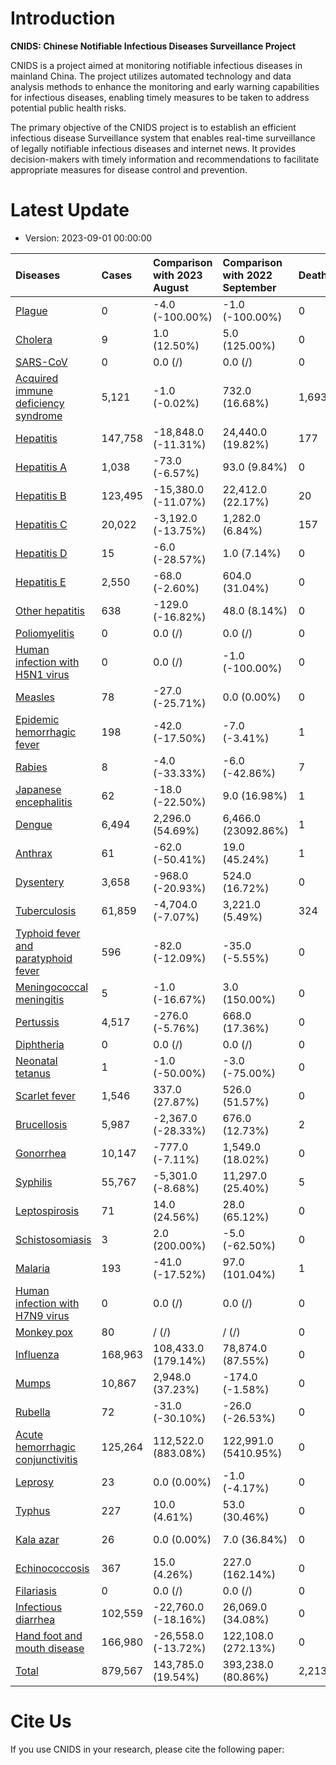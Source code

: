 
# Introduction

**CNIDS: Chinese Notifiable Infectious Diseases Surveillance Project**

CNIDS is a project aimed at monitoring notifiable infectious diseases in mainland China. The project utilizes automated technology and data analysis methods to enhance the monitoring and early warning capabilities for infectious diseases, enabling timely measures to be taken to address potential public health risks.

The primary objective of the CNIDS project is to establish an efficient infectious disease Surveillance system that enables real-time surveillance of legally notifiable infectious diseases and internet news. It provides decision-makers with timely information and recommendations to facilitate appropriate measures for disease control and prevention.

# Latest Update

- Version: 2023-09-01 00:00:00

 | Diseases                                                                             | Cases   | Comparison with 2023 August   | Comparison with 2022 September   | Deaths   | Comparison with 2023 August   | Comparison with 2022 September   |
|:-------------------------------------------------------------------------------------|:--------|:------------------------------|:---------------------------------|:---------|:------------------------------|:---------------------------------|
| [Plague](./Plague)                                                                   | 0       | -4.0 (-100.00%)               | -1.0 (-100.00%)                  | 0        | -1.0 (-100.00%)               | -1.0 (-100.00%)                  |
| [Cholera](./Cholera)                                                                 | 9       | 1.0 (12.50%)                  | 5.0 (125.00%)                    | 0        | 0.0 (/)                       | 0.0 (/)                          |
| [SARS-CoV](./SARS-CoV)                                                               | 0       | 0.0 (/)                       | 0.0 (/)                          | 0        | 0.0 (/)                       | 0.0 (/)                          |
| [Acquired immune deficiency syndrome](./Acquired%20immune%20deficiency%20syndrome)   | 5,121   | -1.0 (-0.02%)                 | 732.0 (16.68%)                   | 1,693    | -197.0 (-10.42%)              | -154.0 (-8.34%)                  |
| [Hepatitis](./Hepatitis)                                                             | 147,758 | -18,848.0 (-11.31%)           | 24,440.0 (19.82%)                | 177      | -13.0 (-6.84%)                | 105.0 (145.83%)                  |
| [Hepatitis A](./Hepatitis%20A)                                                       | 1,038   | -73.0 (-6.57%)                | 93.0 (9.84%)                     | 0        | 0.0 (/)                       | -1.0 (-100.00%)                  |
| [Hepatitis B](./Hepatitis%20B)                                                       | 123,495 | -15,380.0 (-11.07%)           | 22,412.0 (22.17%)                | 20       | -2.0 (-9.09%)                 | -15.0 (-42.86%)                  |
| [Hepatitis C](./Hepatitis%20C)                                                       | 20,022  | -3,192.0 (-13.75%)            | 1,282.0 (6.84%)                  | 157      | -10.0 (-5.99%)                | 122.0 (348.57%)                  |
| [Hepatitis D](./Hepatitis%20D)                                                       | 15      | -6.0 (-28.57%)                | 1.0 (7.14%)                      | 0        | 0.0 (/)                       | 0.0 (/)                          |
| [Hepatitis E](./Hepatitis%20E)                                                       | 2,550   | -68.0 (-2.60%)                | 604.0 (31.04%)                   | 0        | -1.0 (-100.00%)               | 0.0 (/)                          |
| [Other hepatitis](./Other%20hepatitis)                                               | 638     | -129.0 (-16.82%)              | 48.0 (8.14%)                     | 0        | 0.0 (/)                       | -1.0 (-100.00%)                  |
| [Poliomyelitis](./Poliomyelitis)                                                     | 0       | 0.0 (/)                       | 0.0 (/)                          | 0        | 0.0 (/)                       | 0.0 (/)                          |
| [Human infection with H5N1 virus](./Human%20infection%20with%20H5N1%20virus)         | 0       | 0.0 (/)                       | -1.0 (-100.00%)                  | 0        | 0.0 (/)                       | 0.0 (/)                          |
| [Measles](./Measles)                                                                 | 78      | -27.0 (-25.71%)               | 0.0 (0.00%)                      | 0        | 0.0 (/)                       | 0.0 (/)                          |
| [Epidemic hemorrhagic fever](./Epidemic%20hemorrhagic%20fever)                       | 198     | -42.0 (-17.50%)               | -7.0 (-3.41%)                    | 1        | 1.0 (/)                       | 1.0 (/)                          |
| [Rabies](./Rabies)                                                                   | 8       | -4.0 (-33.33%)                | -6.0 (-42.86%)                   | 7        | -1.0 (-12.50%)                | -1.0 (-12.50%)                   |
| [Japanese encephalitis](./Japanese%20encephalitis)                                   | 62      | -18.0 (-22.50%)               | 9.0 (16.98%)                     | 1        | 0.0 (0.00%)                   | 0.0 (0.00%)                      |
| [Dengue](./Dengue)                                                                   | 6,494   | 2,296.0 (54.69%)              | 6,466.0 (23092.86%)              | 1        | 1.0 (/)                       | 1.0 (/)                          |
| [Anthrax](./Anthrax)                                                                 | 61      | -62.0 (-50.41%)               | 19.0 (45.24%)                    | 1        | 1.0 (/)                       | 1.0 (/)                          |
| [Dysentery](./Dysentery)                                                             | 3,658   | -968.0 (-20.93%)              | 524.0 (16.72%)                   | 0        | 0.0 (/)                       | 0.0 (/)                          |
| [Tuberculosis](./Tuberculosis)                                                       | 61,859  | -4,704.0 (-7.07%)             | 3,221.0 (5.49%)                  | 324      | 21.0 (6.93%)                  | -23.0 (-6.63%)                   |
| [Typhoid fever and paratyphoid fever](./Typhoid%20fever%20and%20paratyphoid%20fever) | 596     | -82.0 (-12.09%)               | -35.0 (-5.55%)                   | 0        | 0.0 (/)                       | 0.0 (/)                          |
| [Meningococcal meningitis](./Meningococcal%20meningitis)                             | 5       | -1.0 (-16.67%)                | 3.0 (150.00%)                    | 0        | 0.0 (/)                       | 0.0 (/)                          |
| [Pertussis](./Pertussis)                                                             | 4,517   | -276.0 (-5.76%)               | 668.0 (17.36%)                   | 0        | -1.0 (-100.00%)               | 0.0 (/)                          |
| [Diphtheria](./Diphtheria)                                                           | 0       | 0.0 (/)                       | 0.0 (/)                          | 0        | 0.0 (/)                       | 0.0 (/)                          |
| [Neonatal tetanus](./Neonatal%20tetanus)                                             | 1       | -1.0 (-50.00%)                | -3.0 (-75.00%)                   | 0        | 0.0 (/)                       | 0.0 (/)                          |
| [Scarlet fever](./Scarlet%20fever)                                                   | 1,546   | 337.0 (27.87%)                | 526.0 (51.57%)                   | 0        | 0.0 (/)                       | 0.0 (/)                          |
| [Brucellosis](./Brucellosis)                                                         | 5,987   | -2,367.0 (-28.33%)            | 676.0 (12.73%)                   | 2        | 2.0 (/)                       | 2.0 (/)                          |
| [Gonorrhea](./Gonorrhea)                                                             | 10,147  | -777.0 (-7.11%)               | 1,549.0 (18.02%)                 | 0        | 0.0 (/)                       | 0.0 (/)                          |
| [Syphilis](./Syphilis)                                                               | 55,767  | -5,301.0 (-8.68%)             | 11,297.0 (25.40%)                | 5        | 2.0 (66.67%)                  | -4.0 (-44.44%)                   |
| [Leptospirosis](./Leptospirosis)                                                     | 71      | 14.0 (24.56%)                 | 28.0 (65.12%)                    | 0        | 0.0 (/)                       | -2.0 (-100.00%)                  |
| [Schistosomiasis](./Schistosomiasis)                                                 | 3       | 2.0 (200.00%)                 | -5.0 (-62.50%)                   | 0        | 0.0 (/)                       | 0.0 (/)                          |
| [Malaria](./Malaria)                                                                 | 193     | -41.0 (-17.52%)               | 97.0 (101.04%)                   | 1        | -1.0 (-50.00%)                | -1.0 (-50.00%)                   |
| [Human infection with H7N9 virus](./Human%20infection%20with%20H7N9%20virus)         | 0       | 0.0 (/)                       | 0.0 (/)                          | 0        | 0.0 (/)                       | 0.0 (/)                          |
| [Monkey pox](./Monkey%20pox)                                                         | 80      | / (/)                         | / (/)                            | 0        | / (/)                         | / (/)                            |
| [Influenza](./Influenza)                                                             | 168,963 | 108,433.0 (179.14%)           | 78,874.0 (87.55%)                | 0        | 0.0 (/)                       | 0.0 (/)                          |
| [Mumps](./Mumps)                                                                     | 10,867  | 2,948.0 (37.23%)              | -174.0 (-1.58%)                  | 0        | 0.0 (/)                       | 0.0 (/)                          |
| [Rubella](./Rubella)                                                                 | 72      | -31.0 (-30.10%)               | -26.0 (-26.53%)                  | 0        | 0.0 (/)                       | 0.0 (/)                          |
| [Acute hemorrhagic conjunctivitis](./Acute%20hemorrhagic%20conjunctivitis)           | 125,264 | 112,522.0 (883.08%)           | 122,991.0 (5410.95%)             | 0        | 0.0 (/)                       | 0.0 (/)                          |
| [Leprosy](./Leprosy)                                                                 | 23      | 0.0 (0.00%)                   | -1.0 (-4.17%)                    | 0        | 0.0 (/)                       | 0.0 (/)                          |
| [Typhus](./Typhus)                                                                   | 227     | 10.0 (4.61%)                  | 53.0 (30.46%)                    | 0        | 0.0 (/)                       | 0.0 (/)                          |
| [Kala azar](./Kala%20azar)                                                           | 26      | 0.0 (0.00%)                   | 7.0 (36.84%)                     | 0        | -1.0 (-100.00%)               | 0.0 (/)                          |
| [Echinococcosis](./Echinococcosis)                                                   | 367     | 15.0 (4.26%)                  | 227.0 (162.14%)                  | 0        | 0.0 (/)                       | 0.0 (/)                          |
| [Filariasis](./Filariasis)                                                           | 0       | 0.0 (/)                       | 0.0 (/)                          | 0        | 0.0 (/)                       | 0.0 (/)                          |
| [Infectious diarrhea](./Infectious%20diarrhea)                                       | 102,559 | -22,760.0 (-18.16%)           | 26,069.0 (34.08%)                | 0        | 0.0 (/)                       | -2.0 (-100.00%)                  |
| [Hand foot and mouth disease](./Hand%20foot%20and%20mouth%20disease)                 | 166,980 | -26,558.0 (-13.72%)           | 122,108.0 (272.13%)              | 0        | 0.0 (/)                       | -1.0 (-100.00%)                  |
| [Total](./Total)                                                                     | 879,567 | 143,785.0 (19.54%)            | 393,238.0 (80.86%)               | 2,213    | -187.0 (-7.79%)               | -79.0 (-3.45%)                   |


# Cite Us

If you use CNIDS in your research, please cite the following paper:

```

```